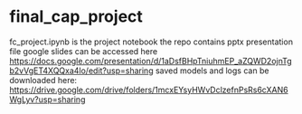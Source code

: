 # final_cap_project
fc_project.ipynb is the project notebook
the repo contains pptx presentation file
google slides can be accessed here https://docs.google.com/presentation/d/1aDsfBHpTniuhmEP_aZQWD2ojnTgb2vVgET4XQQxa4lo/edit?usp=sharing
saved models and logs can be downloaded here: https://drive.google.com/drive/folders/1mcxEYsyHWvDclzefnPsRs6cXAN6WgLyv?usp=sharing
